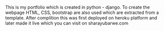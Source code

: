This is my portfolio which is created in python - django. 
To create the webpage HTML, CSS, bootstrap are also used which are extracted from a template. 
After complition this was first deployed on heroku platform and later made it live which you can visit on sharayubarwe.com 
